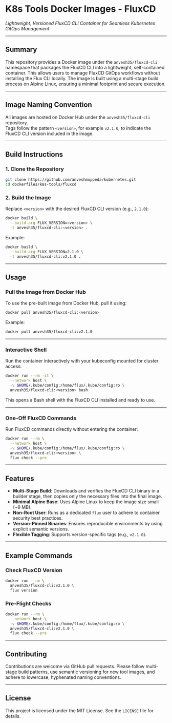 # **K8s Tools Docker Images - FluxCD**

*Lightweight, Versioned FluxCD CLI Container for Seamless Kubernetes GitOps Management*

---

## Summary

This repository provides a Docker image under the `anvesh35/fluxcd-cli` namespace that packages the FluxCD CLI into a lightweight, self-contained container. This allows users to manage FluxCD GitOps workflows without installing the Flux CLI locally. The image is built using a multi-stage build process on Alpine Linux, ensuring a minimal footprint and secure execution.

---

## Image Naming Convention

All images are hosted on Docker Hub under the `anvesh35/fluxcd-cli` repository.  
Tags follow the pattern `<version>`, for example `v2.1.0`, to indicate the FluxCD CLI version included in the image.

---

## Build Instructions

### 1. Clone the Repository
```bash
git clone https://github.com/anveshmuppeda/kubernetes.git
cd dockerfiles/k8s-tools/fluxcd
```

### 2. Build the Image
Replace `<version>` with the desired FluxCD CLI version (e.g., `2.1.0`):
```bash
docker build \
  --build-arg FLUX_VERSION=<version> \
  -t anvesh35/fluxcd-cli:<version> .
```

Example:
```bash
docker build \
  --build-arg FLUX_VERSION=2.1.0 \
  -t anvesh35/fluxcd-cli:v2.1.0 .
```

---

## Usage

### Pull the Image from Docker Hub
To use the pre-built image from Docker Hub, pull it using:
```bash
docker pull anvesh35/fluxcd-cli:<version>
```

Example:
```bash
docker pull anvesh35/fluxcd-cli:v2.1.0
```

---

### Interactive Shell
Run the container interactively with your kubeconfig mounted for cluster access:
```bash
docker run --rm -it \
  --network host \
  -v $HOME/.kube/config:/home/flux/.kube/config:ro \
  anvesh35/fluxcd-cli:<version> bash
```

This opens a Bash shell with the FluxCD CLI installed and ready to use.

---

### One-Off FluxCD Commands
Run FluxCD commands directly without entering the container:
```bash
docker run --rm \
  --network host \
  -v $HOME/.kube/config:/home/flux/.kube/config:ro \
  anvesh35/fluxcd-cli:<version> \
  flux check --pre
```

---

## Features

- **Multi-Stage Build**: Downloads and verifies the FluxCD CLI binary in a builder stage, then copies only the necessary files into the final image.
- **Minimal Alpine Base**: Uses Alpine Linux to keep the image size small (~9 MB).
- **Non-Root User**: Runs as a dedicated `flux` user to adhere to container security best practices.
- **Version-Pinned Binaries**: Ensures reproducible environments by using explicit semantic versions.
- **Flexible Tagging**: Supports version-specific tags (e.g., `v2.1.0`).

---

## Example Commands

### Check FluxCD Version
```bash
docker run --rm \
  anvesh35/fluxcd-cli:v2.1.0 \
  flux version
```

### Pre-Flight Checks
```bash
docker run --rm \
  --network host \
  -v $HOME/.kube/config:/home/flux/.kube/config:ro \
  anvesh35/fluxcd-cli:v2.1.0 \
  flux check --pre
```

---

## Contributing

Contributions are welcome via GitHub pull requests. Please follow multi-stage build patterns, use semantic versioning for new tool images, and adhere to lowercase, hyphenated naming conventions.

---

## License

This project is licensed under the MIT License. See the `LICENSE` file for details.